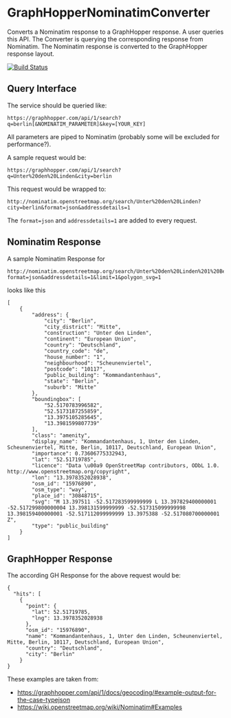 # GraphHopperNominatimConverter
Converts a Nominatim response to a GraphHopper response.
A user queries this API. The Converter is querying the corresponding response from Nominatim.
The Nominatim response is converted to the GraphHopper response layout. 

[![Build Status](https://travis-ci.org/boldtrn/GraphHopperNominatimConverter.svg?branch=master)](https://travis-ci.org/boldtrn/GraphHopperNominatimConverter)

## Query Interface

The service should be queried like:
```
https://graphhopper.com/api/1/search?q=berlin[&NOMINATIM_PARAMETER]&key=[YOUR_KEY]
```

All parameters are piped to Nominatim (probably some will be excluded for performance?).

A sample request would be:
```
https://graphhopper.com/api/1/search?q=Unter%20den%20Linden&city=berlin
```

This request would be wrapped to:
```
http://nominatim.openstreetmap.org/search/Unter%20den%20Linden?city=berlin&format=json&addressdetails=1
```

The `format=json` and `addressdetails=1` are added to every request.

## Nominatim Response

A sample Nominatim Response for 
```
http://nominatim.openstreetmap.org/search/Unter%20den%20Linden%201%20Berlin?format=json&addressdetails=1&limit=1&polygon_svg=1
```


looks like this
```
[
    {
        "address": {
            "city": "Berlin",
            "city_district": "Mitte",
            "construction": "Unter den Linden",
            "continent": "European Union",
            "country": "Deutschland",
            "country_code": "de",
            "house_number": "1",
            "neighbourhood": "Scheunenviertel",
            "postcode": "10117",
            "public_building": "Kommandantenhaus",
            "state": "Berlin",
            "suburb": "Mitte"
        },
        "boundingbox": [
            "52.5170783996582",
            "52.5173187255859",
            "13.3975105285645",
            "13.3981599807739"
        ],
        "class": "amenity",
        "display_name": "Kommandantenhaus, 1, Unter den Linden, Scheunenviertel, Mitte, Berlin, 10117, Deutschland, European Union",
        "importance": 0.73606775332943,
        "lat": "52.51719785",
        "licence": "Data \u00a9 OpenStreetMap contributors, ODbL 1.0. http://www.openstreetmap.org/copyright",
        "lon": "13.3978352028938",
        "osm_id": "15976890",
        "osm_type": "way",
        "place_id": "30848715",
        "svg": "M 13.397511 -52.517283599999999 L 13.397829400000001 -52.517299800000004 13.398131599999999 -52.517315099999998 13.398159400000001 -52.517112099999999 13.3975388 -52.517080700000001 Z",
        "type": "public_building"
    }
]
```

## GraphHopper Response

The according GH Response for the above request would be:
```
{
  "hits": [
    {
      "point": {
        "lat": 52.51719785,
        "lng": 13.3978352028938
      },      
      "osm_id": "15976890",
      "name": "Kommandantenhaus, 1, Unter den Linden, Scheunenviertel, Mitte, Berlin, 10117, Deutschland, European Union",
      "country": "Deutschland",
      "city": "Berlin"
    }
}

```

These examples are taken from:
- https://graphhopper.com/api/1/docs/geocoding/#example-output-for-the-case-typejson
- https://wiki.openstreetmap.org/wiki/Nominatim#Examples
